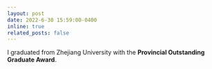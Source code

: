 ```yaml
---
layout: post
date: 2022-6-30 15:59:00-0400
inline: true
related_posts: false
---
```


I graduated from Zhejiang University with the **Provincial Outstanding Graduate Award**.
